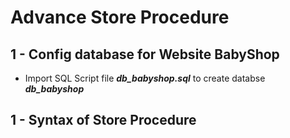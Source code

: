 # Advance Store Procedure

## 1 - Config database for Website BabyShop

* Import SQL Script file ***db_babyshop.sql*** to create databse ***db_babyshop***


## 1 - Syntax of Store Procedure

